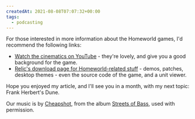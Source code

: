 ```yaml
---
createdAt: 2021-08-08T07:07:32+00:00
tags:
  - podcasting
---
```

For those interested in more information about the Homeworld games, I'd recommend the following links:

-   [Watch the cinematics on YouTube](http://www.youtube.com/watch?v=yrW4jkQdmjI) - they're lovely, and give you a good background for the game.
-   [Relic's download page for Homeworld-related stuff](http://www.relicnews.com/homeworld/hw-downloads/) - demos, patches, desktop themes - even the source code of the game, and a unit viewer.

Hope you enjoyed my article, and I'll see you in a month, with my next topic: Frank Herbert's Dune.

Our music is by [Cheapshot](http://cheapshot.bandcamp.com/), from the album [Streets of Bass](http://cheapshot.bandcamp.com/album/streets-of-bass), used with permission.